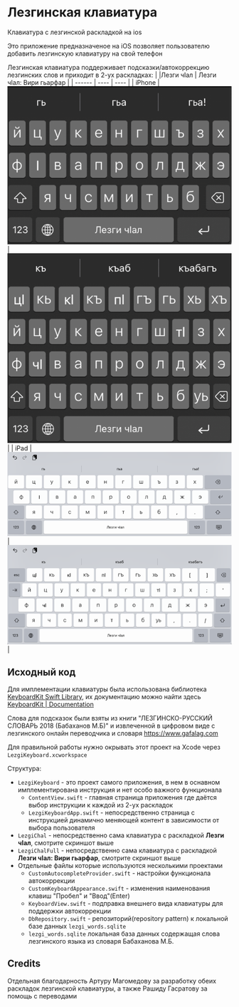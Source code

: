 # Лезгинская клавиатура
Клавиатура с лезгинской раскладкой на ios

Это приложение предназначеное на iOS позволяет пользователю добавить лезгинскую клавиатуру на свой телефон

Лезгинская клавиатура поддерживает подсказки/автокоррекцию лезгинских слов и приходит в 2-ух раскладках:
|        |Лезги чIал | Лезги чIал: Вири гьарфар |
| ------ | ---- | ---- |
| iPhone |![](./res/keyboard.png) | ![](./res/keyboard_viri_harfar.png) |
| iPad   |![](./res/ipad_keyboard.png) | ![](./res/ipad_keyboard_viri_harfar.png) |
## Исходный код

Для имплементации клавиатуры была использована библиотека [KeyboardKit Swift Library](https://github.com/KeyboardKit/KeyboardKit), их документацию можно найти здесь [KeyboardKit | Documentation](https://keyboardkit.github.io/KeyboardKit/documentation/keyboardkit/)

Слова для подсказок были взяты из книги "ЛЕЗГИНСКО-РУССКИЙ СЛОВАРЬ 2018 (Бабаханов М.Б)" и извлеченной в цифровом виде с лезгинского онлайн переводчика и словаря https://www.gafalag.com

Для правильной работы нужно окрывать этот проект на Xcode через `LezgiKeyboard.xcworkspace`

Структура:
- `LezgiKeyboard` - это проект самого приложения, в нем в оснавном имплементирована инструкция и нет особо важного функционала
  - `ContentView.swift` - главная страница приложения где даётся выбор инструкции к каждой из 2-ух раскладок
  - `LezgiKeyboardApp.swift` - непосредственно страница с инструкцией динамично меняющей контент в зависимости от выбора пользователя
- `LezgiChal` - непосредственно сама клавиатура с раскладкой __Лезги чIал__, смотрите скриншот выше
- `LezgiChalFull` - непосредственно сама клавиатура с раскладкой __Лезги чIал: Вири гьарфар__, смотрите скриншот выше
- Отдельные файлы которые используются несколькими проектами
  - `CustomAutocompleteProvider.swift` - настройки функционала автокоррекции
  - `CustomKeyboardAppearance.swift` - изменения наименования клавиш "Пробел" и "Ввод"(Enter)
  - `KeyboardView.swift` - подправка внешнего вида клавиатуры для поддержки автокоррекции
  - `DbRepository.swift` - репозиторий(repository pattern) к локальной базе данных `lezgi_words.sqlite`
  - `lezgi_words.sqlite` локальная база данных содержащая слова лезгинского языка из словаря Бабаханова М.Б.

## Credits

Отдельная благодарность Артуру Магомедову за разработку обеих раскладок лезгинской клавиатуры, а также Рашиду Гасратову за помощь с переводами
